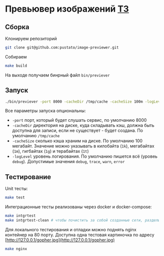# Превьювер изображений [ТЗ](./SPEC.md)

## Сборка

Клонируем репозиторий
```bash
git clone git@github.com:pustato/image-previewer.git
```
Собираем 
```bash
make build
```
На выходе получаем бинрный файл `bin/previever`

## Запуск
```bash
./bin/previever -port 8000 -cacheDir /tmp/cache -cacheSize 100m -logLevel=debug
```
Все параметры запуска опциональны:
* `-port` порт, который будет слушать сервис, по умолчанию 8000
* `-cacheDir` директория на диске, куда складывать кэш, должна быть доступна для записи, если не существует - будет создана. По умолчанию `/tmp/cache`
* `-cacheSize` сколько кэша храним на диске. По умолчанию 100 мегабайт. Значение можно указывать в килобайта (`1k`), мегабайтах (`1m`), гигбайтах (`1g`) и терабайтах (`1t`)
* `-logLevel` уровень логирования. По умолчанию пишется всё (уровеь `debug`). Допустимые значения `debug`, `trace`, `warn`, `error`

## Тестирование
Unit тесты:
```bash
make test
```
Интеграционные тесты реализованы через docker и docker-compose:
```bash
make intgrtest
make intgrtest-clean # чтобы почистить за собой созданные сети, разделы, контейнеры и образы
```
Для локального тестирования и отладки можно поднять nginx контейнер на 80 порту. Доступна одна тестовая картиночка по адресу [http://127.0.0.1/gopher.jpg](http://127.0.0.1/gopher.jpg)
```bash
make nginx
```